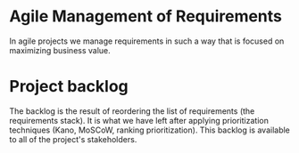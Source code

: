 # Agile Management of Requirements
In agile projects we manage requirements in such a way that is focused on maximizing
business value.

# Project backlog
The backlog is the result of reordering the list of requirements (the requirements
stack). It is what we have left after applying prioritization techniques (Kano, MoSCoW,
ranking prioritization). This backlog is available to all of the project's stakeholders.

